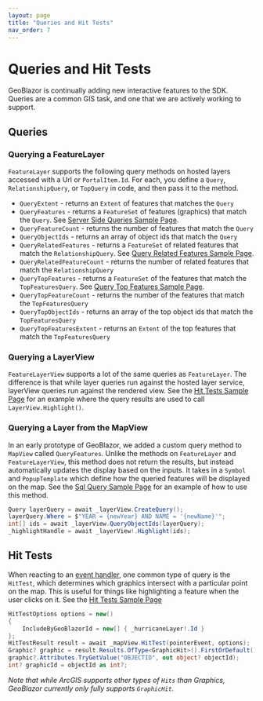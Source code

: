 ```yaml
---
layout: page
title: "Queries and Hit Tests"
nav_order: 7
---
```


# Queries and Hit Tests

GeoBlazor is continually adding new interactive features to the SDK. Queries are a common GIS task, and one that we are 
actively working to support.

## Queries

### Querying a FeatureLayer
`FeatureLayer` supports the following query methods on hosted layers accessed with a Url or `PortalItem.Id`. 
For each, you define a `Query`, `RelationshipQuery`, or `TopQuery` in code, and then pass it to the method.
- `QueryExtent` - returns an `Extent` of features that matches the `Query`
- `QueryFeatures` - returns a `FeatureSet` of features (graphics) that match the `Query`. See [Server Side Queries Sample Page](https://github.com/dymaptic/GeoBlazor/blob/main/samples/dymaptic.GeoBlazor.Core.Sample.Shared/Pages/ServerSideQueries.razor).
- `QueryFeatureCount` - returns the number of features that match the `Query`
- `QueryObjectIds` - returns an array of object ids that match the `Query`
- `QueryRelatedFeatures` - returns a `FeatureSet` of related features that match the `RelationshipQuery`. See [Query Related Features Sample Page](https://github.com/dymaptic/GeoBlazor/blob/main/samples/dymaptic.GeoBlazor.Core.Sample.Shared/Pages/QueryRelatedFeatures.razor).
- `QueryRelatedFeatureCount` - returns the number of related features that match the `RelationshipQuery`
- `QueryTopFeatures` - returns a `FeatureSet` of the features that match the `TopFeaturesQuery`. See [Query Top Features Sample Page](https://github.com/dymaptic/GeoBlazor/blob/main/samples/dymaptic.GeoBlazor.Core.Sample.Shared/Pages/QueryTopFeatures.razor).
- `QueryTopFeatureCount` - returns the number of the features that match the `TopFeaturesQuery`
- `QueryTopObjectIds` - returns an array of the top object ids that match the `TopFeaturesQuery`
- `QueryTopFeaturesExtent` - returns an `Extent` of the top features that match the `TopFeaturesQuery`

### Querying a LayerView
`FeatureLayerView` supports a lot of the same queries as `FeatureLayer`. The difference is that while layer queries run against the hosted layer service,
layerView queries run against the rendered view.
See the [Hit Tests Sample Page](https://github.com/dymaptic/GeoBlazor/blob/main/samples/dymaptic.GeoBlazor.Core.Sample.Shared/Pages/HitTests.razor) 
for an example where the query results are used to call `LayerView.Highlight()`.

### Querying a Layer from the MapView
In an early prototype of GeoBlazor, we added a custom query method to `MapView` called `QueryFeatures`.
Unlike the methods on `FeatureLayer` and `FeatureLayerView`, this method does not return the results, but instead
automatically updates the display based on the inputs. It takes in a `Symbol` and `PopupTemplate` which define how
the queried features will be displayed on the map. See the
[Sql Query Sample Page](https://github.com/dymaptic/GeoBlazor/blob/main/samples/dymaptic.GeoBlazor.Core.Sample.Shared/Pages/SqlQuery.razor) for an example of how to use this method.

```csharp
Query layerQuery = await _layerView.CreateQuery();
layerQuery.Where = $"YEAR = {newYear} AND NAME = '{newName}'";
int[] ids = await _layerView.QueryObjectIds(layerQuery);
_highlightHandle = await _layerView!.Highlight(ids);
```

## Hit Tests
When reacting to an [event handler](reactive.md), one common type of query is the `HitTest`, which determines which 
graphics intersect with a particular point on the map. This is useful for things like highlighting a feature when 
the user clicks on it. See the [Hit Tests Sample Page](https://github.com/dymaptic/GeoBlazor/blob/main/samples/dymaptic.GeoBlazor.Core.Sample.Shared/Pages/HitTests.razor)

```csharp
HitTestOptions options = new()
{
    IncludeByGeoBlazorId = new[] { _hurricaneLayer!.Id }
};
HitTestResult result = await _mapView.HitTest(pointerEvent, options);
Graphic? graphic = result.Results.OfType<GraphicHit>().FirstOrDefault()?.Graphic;
graphic?.Attributes.TryGetValue("OBJECTID", out object? objectId);
int? graphicId = objectId as int?;
```

_Note that while ArcGIS supports other types of `Hits` than Graphics, GeoBlazor currently only fully supports `GraphicHit`._
